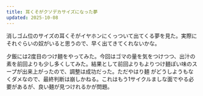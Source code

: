 ```yaml
---
title: 耳くそがクソデカサイズになった夢
updated: 2025-10-08
---
```

消しゴム位のサイズの耳くそがイヤホンにくっついて出てくる夢を見た。実際にそれぐらいの奴がいると思うので、早く出てきてくれないかな。

夕飯には2度目のつけ麺をやってみた。今回はゴマの量を気をつけつつ、出汁の素を前回よりも少し多くしてみた。結果として前回よりもよりつけ麺ぽい味のスープが出来上がったので、調整は成功だった。ただやはり麺
がどうしようもなくダメなので、最終判断は崩しかねる。これはもう1サイクルましな面でやる必要があるが、良い麺が見つけれるかが問題。